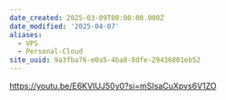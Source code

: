 ```yaml
---
date_created: 2025-03-09T00:00:00.000Z
date_modified: '2025-04-07'
aliases:
  - VPS
  - Personal-Cloud
site_uuid: 9a3fba76-e0a5-4ba8-8dfe-29436801eb52
---
```




https://youtu.be/E6KVIUJ50y0?si=mSIsaCuXpvs6V1ZO